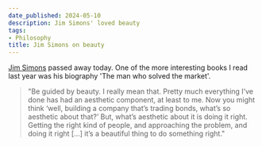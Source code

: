 ```yaml
---
date_published: 2024-05-10
description: Jim Simons' loved beauty
tags:
- Philosophy
title: Jim Simons on beauty
---
```


[Jim Simons](https://en.wikipedia.org/wiki/Jim_Simons_(mathematician)) passed away today. One of the more interesting books I read last year was his biography 'The man who solved the market'.

> "Be guided by beauty. I really mean that. Pretty much everything I’ve done has had an aesthetic component, at least to me. Now you might think ‘well, building a company that’s trading bonds, what’s so aesthetic about that?’ But, what’s aesthetic about it is doing it right. Getting the right kind of people, and approaching the problem, and doing it right […] it’s a beautiful thing to do something right."